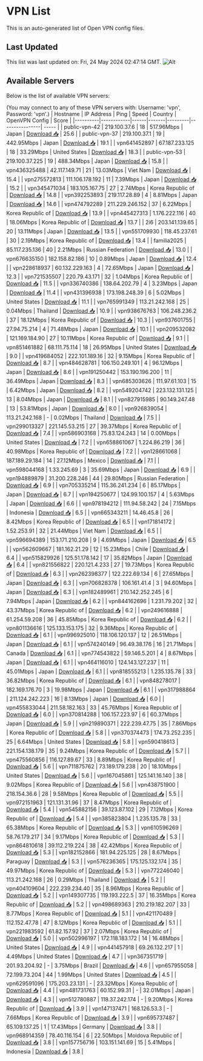 # VPN List

This is an auto-generated list of Open VPN config files.

## Last Updated

This list was last updated on: Fri, 24 May 2024 02:47:14 GMT.
![Alt](https://repobeats.axiom.co/api/embed/186b98318ef1479477931607c1ad7d823f12451f.svg "Repobeats analytics image")

## Available Servers

Below is the list of available VPN servers:

(You may connect to any of these VPN servers with: Username: 'vpn', Password: 'vpn'.)
| Hostname | IP Address | Ping | Speed | Country | OpenVPN Config | Score |
|----------|------------|------|-------|---------|----------------| ----- |
| public-vpn-42 | 219.100.37.6 | 18 | 517.96Mbps | Japan | [Download 📥](./configs/server_0_JP.ovpn) | 25.6 |
| public-vpn-37 | 219.100.37.1 | 19 | 442.95Mbps | Japan | [Download 📥](./configs/server_1_JP.ovpn) | 19.1 |
| vpn641452897 | 67.187.233.125 | 18 | 33.29Mbps | United States | [Download 📥](./configs/server_2_US.ovpn) | 18.3 |
| public-vpn-53 | 219.100.37.225 | 19 | 488.34Mbps | Japan | [Download 📥](./configs/server_3_JP.ovpn) | 15.8 |
| vpn436325488 | 42.117.149.71 | 21 | 13.03Mbps | Viet Nam | [Download 📥](./configs/server_4_VN.ovpn) | 15.4 |
| vpn275572813 | 111.106.178.192 | 11 | 7.39Mbps | Japan | [Download 📥](./configs/server_5_JP.ovpn) | 15.2 |
| vpn345471034 | 183.105.167.75 | 27 | 2.74Mbps | Korea Republic of | [Download 📥](./configs/server_6_KR.ovpn) | 14.8 |
| vpn392253893 | 219.117.28.89 | 4 | 8.81Mbps | Japan | [Download 📥](./configs/server_7_JP.ovpn) | 14.6 |
| vpn474792289 | 211.229.246.152 | 37 | 6.22Mbps | Korea Republic of | [Download 📥](./configs/server_8_KR.ovpn) | 13.9 |
| vpn445427313 | 1.176.222.116 | 40 | 18.06Mbps | Korea Republic of | [Download 📥](./configs/server_9_KR.ovpn) | 13.7 |
| 2i6 | 203.141.139.65 | 20 | 13.11Mbps | Japan | [Download 📥](./configs/server_10_JP.ovpn) | 13.5 |
| vpn551709930 | 118.45.237.61 | 30 | 2.19Mbps | Korea Republic of | [Download 📥](./configs/server_11_KR.ovpn) | 13.4 |
| familia2025 | 85.117.235.136 | 40 | 2.21Mbps | Russian Federation | [Download 📥](./configs/server_12_RU.ovpn) | 13.0 |
| vpn676635150 | 182.158.82.186 | 10 | 0.89Mbps | Japan | [Download 📥](./configs/server_13_JP.ovpn) | 12.4 |
| vpn228618937 | 60.132.229.163 | 4 | 72.65Mbps | Japan | [Download 📥](./configs/server_14_JP.ovpn) | 12.3 |
| vpn721535507 | 220.79.43.171 | 32 | 1.04Mbps | Korea Republic of | [Download 📥](./configs/server_15_KR.ovpn) | 11.5 |
| vpn336740386 | 138.64.202.79 | 4 | 3.23Mbps | Japan | [Download 📥](./configs/server_16_JP.ovpn) | 11.4 |
| vpn431396938 | 173.198.248.39 | 6 | 5.02Mbps | United States | [Download 📥](./configs/server_17_US.ovpn) | 11.1 |
| vpn765991349 | 113.21.242.168 | 25 | 0.04Mbps | Thailand | [Download 📥](./configs/server_18_TH.ovpn) | 10.9 |
| vpn938676763 | 106.248.236.2 | 37 | 18.12Mbps | Korea Republic of | [Download 📥](./configs/server_19_KR.ovpn) | 10.3 |
| vpn937601755 | 27.94.75.214 | 4 | 71.48Mbps | Japan | [Download 📥](./configs/server_20_JP.ovpn) | 10.1 |
| vpn209532082 | 121.169.184.90 | 27 | 10.11Mbps | Korea Republic of | [Download 📥](./configs/server_21_KR.ovpn) | 9.1 |
| vpn851461882 | 68.111.75.114 | 18 | 26.95Mbps | United States | [Download 📥](./configs/server_22_US.ovpn) | 9.0 |
| vpn419684052 | 222.101.189.16 | 32 | 9.15Mbps | Korea Republic of | [Download 📥](./configs/server_23_KR.ovpn) | 8.7 |
| vpn484628781 | 106.150.249.101 | 4 | 96.12Mbps | Japan | [Download 📥](./configs/server_24_JP.ovpn) | 8.6 |
| vpn191250442 | 153.190.196.200 | 11 | 36.49Mbps | Japan | [Download 📥](./configs/server_25_JP.ovpn) | 8.3 |
| vpn685303626 | 111.97.61.103 | 15 | 6.42Mbps | Japan | [Download 📥](./configs/server_26_JP.ovpn) | 8.2 |
| vpn549204742 | 223.132.131.125 | 13 | 8.04Mbps | Japan | [Download 📥](./configs/server_27_JP.ovpn) | 8.1 |
| vpn827915985 | 90.149.247.48 | 13 | 53.81Mbps | Japan | [Download 📥](./configs/server_28_JP.ovpn) | 8.0 |
| vpn926839054 | 113.21.242.168 | - | 0.02Mbps | Thailand | [Download 📥](./configs/server_29_TH.ovpn) | 7.5 |
| vpn299013327 | 221.145.53.215 | 27 | 39.37Mbps | Korea Republic of | [Download 📥](./configs/server_30_KR.ovpn) | 7.4 |
| vpn586903168 | 75.83.124.243 | 14 | 0.00Mbps | United States | [Download 📥](./configs/server_31_US.ovpn) | 7.2 |
| vpn658861067 | 1.224.86.219 | 36 | 40.98Mbps | Korea Republic of | [Download 📥](./configs/server_32_KR.ovpn) | 7.2 |
| vpn128661068 | 187.189.29.184 | 14 | 27.12Mbps | Mexico | [Download 📥](./configs/server_33_MX.ovpn) | 7.1 |
| vpn598044168 | 1.33.245.69 | 3 | 35.69Mbps | Japan | [Download 📥](./configs/server_34_JP.ovpn) | 6.9 |
| vpn194889879 | 31.200.228.246 | 44 | 29.80Mbps | Russian Federation | [Download 📥](./configs/server_35_RU.ovpn) | 6.9 |
| vpn705335214 | 115.36.241.234 | 6 | 85.17Mbps | Japan | [Download 📥](./configs/server_36_JP.ovpn) | 6.7 |
| vpn194250677 | 124.99.100.157 | 4 | 5.63Mbps | Japan | [Download 📥](./configs/server_37_JP.ovpn) | 6.6 |
| vpn978194212 | 111.94.58.242 | 24 | 7.15Mbps | Indonesia | [Download 📥](./configs/server_38_ID.ovpn) | 6.5 |
| vpn665343211 | 14.46.45.8 | 26 | 8.42Mbps | Korea Republic of | [Download 📥](./configs/server_39_KR.ovpn) | 6.5 |
| vpn171814172 | 1.52.253.91 | 32 | 21.44Mbps | Viet Nam | [Download 📥](./configs/server_40_VN.ovpn) | 6.5 |
| vpn596694389 | 153.171.210.208 | 9 | 4.69Mbps | Japan | [Download 📥](./configs/server_41_JP.ovpn) | 6.5 |
| vpn562609667 | 181.162.21.29 | 12 | 15.23Mbps | Chile | [Download 📥](./configs/server_42_CL.ovpn) | 6.4 |
| vpn515829926 | 125.51.178.142 | 17 | 35.82Mbps | Japan | [Download 📥](./configs/server_43_JP.ovpn) | 6.4 |
| vpn821556822 | 220.121.4.233 | 27 | 19.73Mbps | Korea Republic of | [Download 📥](./configs/server_44_KR.ovpn) | 6.3 |
| vpn262398377 | 122.222.69.134 | 6 | 27.65Mbps | Japan | [Download 📥](./configs/server_45_JP.ovpn) | 6.3 |
| vpn706828378 | 106.161.41.4 | 3 | 94.60Mbps | Japan | [Download 📥](./configs/server_46_JP.ovpn) | 6.3 |
| vpn182489961 | 210.142.252.245 | 6 | 7.94Mbps | Japan | [Download 📥](./configs/server_47_JP.ovpn) | 6.2 |
| vpn844162696 | 1.231.79.202 | 32 | 43.37Mbps | Korea Republic of | [Download 📥](./configs/server_48_KR.ovpn) | 6.2 |
| vpn249616888 | 61.254.59.208 | 36 | 45.85Mbps | Korea Republic of | [Download 📥](./configs/server_49_KR.ovpn) | 6.2 |
| vpn801136616 | 125.133.153.175 | 32 | 9.36Mbps | Korea Republic of | [Download 📥](./configs/server_50_KR.ovpn) | 6.1 |
| vpn996925010 | 118.106.120.137 | 12 | 26.51Mbps | Japan | [Download 📥](./configs/server_51_JP.ovpn) | 6.1 |
| vpn574240149 | 96.49.38.176 | 16 | 21.71Mbps | Canada | [Download 📥](./configs/server_52_CA.ovpn) | 6.1 |
| vpn774543822 | 59.146.5.201 | 4 | 8.67Mbps | Japan | [Download 📥](./configs/server_53_JP.ovpn) | 6.1 |
| vpn464116010 | 124.143.127.237 | 11 | 45.01Mbps | Japan | [Download 📥](./configs/server_54_JP.ovpn) | 6.1 |
| vpn818555213 | 1.235.135.78 | 33 | 36.82Mbps | Korea Republic of | [Download 📥](./configs/server_55_KR.ovpn) | 6.1 |
| vpn848278017 | 182.169.176.70 | 3 | 19.98Mbps | Japan | [Download 📥](./configs/server_56_JP.ovpn) | 6.1 |
| vpn317988864 | 211.124.242.223 | 16 | 8.13Mbps | Japan | [Download 📥](./configs/server_57_JP.ovpn) | 6.0 |
| vpn455833044 | 211.58.182.163 | 33 | 45.76Mbps | Korea Republic of | [Download 📥](./configs/server_58_KR.ovpn) | 6.0 |
| vpn370814288 | 106.157.223.97 | 6 | 60.37Mbps | Japan | [Download 📥](./configs/server_59_JP.ovpn) | 5.9 |
| vpn219890371 | 222.239.47.75 | 35 | 7.86Mbps | Korea Republic of | [Download 📥](./configs/server_60_KR.ovpn) | 5.8 |
| vpn370374473 | 174.73.252.235 | 25 | 6.64Mbps | United States | [Download 📥](./configs/server_61_US.ovpn) | 5.8 |
| vpn590418613 | 221.154.138.179 | 35 | 9.24Mbps | Korea Republic of | [Download 📥](./configs/server_62_KR.ovpn) | 5.7 |
| vpn475560856 | 116.127.89.67 | 33 | 8.89Mbps | Korea Republic of | [Download 📥](./configs/server_63_KR.ovpn) | 5.6 |
| vpn711875762 | 73.189.179.238 | 20 | 18.10Mbps | United States | [Download 📥](./configs/server_64_US.ovpn) | 5.6 |
| vpn167045861 | 125.141.16.140 | 38 | 9.02Mbps | Korea Republic of | [Download 📥](./configs/server_65_KR.ovpn) | 5.6 |
| vpn438751900 | 218.154.36.6 | 28 | 9.58Mbps | Korea Republic of | [Download 📥](./configs/server_66_KR.ovpn) | 5.5 |
| vpn972151963 | 121.131.31.96 | 37 | 8.47Mbps | Korea Republic of | [Download 📥](./configs/server_67_KR.ovpn) | 5.4 |
| vpn545882156 | 39.123.87.102 | 29 | 7.12Mbps | Korea Republic of | [Download 📥](./configs/server_68_KR.ovpn) | 5.4 |
| vpn385823804 | 1.235.135.78 | 33 | 65.38Mbps | Korea Republic of | [Download 📥](./configs/server_69_KR.ovpn) | 5.3 |
| vpn610596269 | 58.76.179.217 | 34 | 9.17Mbps | Korea Republic of | [Download 📥](./configs/server_70_KR.ovpn) | 5.3 |
| vpn864810618 | 39.112.219.224 | 38 | 42.42Mbps | Korea Republic of | [Download 📥](./configs/server_71_KR.ovpn) | 5.3 |
| vpn182152866 | 181.94.225.125 | 28 | 8.67Mbps | Paraguay | [Download 📥](./configs/server_72_PY.ovpn) | 5.3 |
| vpn576236365 | 175.125.132.174 | 35 | 49.97Mbps | Korea Republic of | [Download 📥](./configs/server_73_KR.ovpn) | 5.3 |
| vpn772246040 | 113.21.242.168 | 26 | 0.29Mbps | Thailand | [Download 📥](./configs/server_74_TH.ovpn) | 5.2 |
| vpn404109604 | 222.239.234.40 | 35 | 8.96Mbps | Korea Republic of | [Download 📥](./configs/server_75_KR.ovpn) | 5.2 |
| vpn149307735 | 119.193.222.5 | 37 | 16.35Mbps | Korea Republic of | [Download 📥](./configs/server_76_KR.ovpn) | 5.2 |
| vpn498689363 | 210.219.182.207 | 33 | 8.77Mbps | Korea Republic of | [Download 📥](./configs/server_77_KR.ovpn) | 5.1 |
| vpn421170489 | 112.152.47.78 | 47 | 8.12Mbps | Korea Republic of | [Download 📥](./configs/server_78_KR.ovpn) | 5.1 |
| vpn221983592 | 61.82.157.92 | 37 | 2.07Mbps | Korea Republic of | [Download 📥](./configs/server_79_KR.ovpn) | 5.0 |
| vpn502996197 | 172.118.183.172 | 14 | 16.48Mbps | United States | [Download 📥](./configs/server_80_US.ovpn) | 4.9 |
| vpn441457918 | 69.26.132.217 | 1 | 4.49Mbps | United States | [Download 📥](./configs/server_81_US.ovpn) | 4.7 |
| vpn367351719 | 201.93.204.92 | - | 3.75Mbps | Brazil | [Download 📥](./configs/server_82_BR.ovpn) | 4.6 |
| vpn657955058 | 72.199.73.204 | 44 | 1.99Mbps | United States | [Download 📥](./configs/server_83_US.ovpn) | 4.5 |
| vpn629591096 | 175.203.23.131 | - | 23.32Mbps | Korea Republic of | [Download 📥](./configs/server_84_KR.ovpn) | 4.4 |
| vpn481731763 | 60.152.99.31 | - | 32.01Mbps | Japan | [Download 📥](./configs/server_85_JP.ovpn) | 4.3 |
| vpn512780887 | 118.37.242.174 | - | 9.20Mbps | Korea Republic of | [Download 📥](./configs/server_86_KR.ovpn) | 3.9 |
| vpn147137471 | 168.126.53.3 | - | 7.66Mbps | Korea Republic of | [Download 📥](./configs/server_87_KR.ovpn) | 3.9 |
| vpn695737487 | 65.109.137.25 | 1 | 17.43Mbps | Germany | [Download 📥](./configs/server_88_DE.ovpn) | 3.8 |
| vpn968914359 | 78.40.116.154 | 6 | 22.50Mbps | Moldova Republic of | [Download 📥](./configs/server_89_MD.ovpn) | 3.8 |
| vpn157756716 | 103.151.141.69 | 15 | 5.41Mbps | Indonesia | [Download 📥](./configs/server_90_ID.ovpn) | 3.8 |
